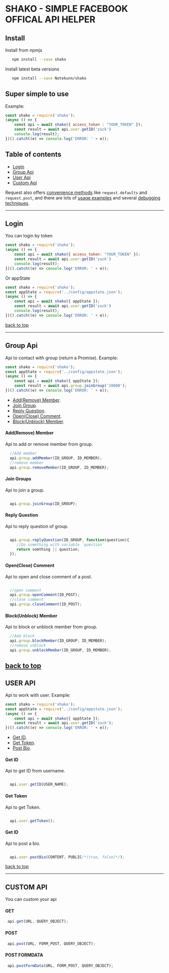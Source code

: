 
# SHAKO - SIMPLE FACEBOOK OFFICAL API HELPER
## Install
  Install from npmjs
   ```bash   
      npm install --save shako
   ```
  Install latest beta versions
   ```bash   
      npm install --save Notekunn/shako
   ```
## Super simple to use
Example:

```js
const shako = require('shako');
(async () => {
    const api = await shako({ access_token : "YOUR_TOKEN" });
    const result = await api.user.getID('zuck')
    console.log(result);
})().catch((e) => console.log('ERROR: ' + e));
```


## Table of contents

- [Login](#login)
- [Group Api](#group-api)
- [User Api](#user-api)
- [Custom Api](#custom-api)

Request also offers [convenience methods](#convenience-methods) like
`request.defaults` and `request.post`, and there are
lots of [usage examples](#examples) and several
[debugging techniques](#debugging).


---


## Login

You can login by token

```js
const shako = require('shako');
(async () => {
    const api = await shako({ access_token: "YOUR_TOKEN" });
    const result = await api.user.getID('zuck')
    console.log(result);
})().catch((e) => console.log('ERROR: ' + e));
```

Or appState

```js
const shako = require('shako');
const appState = require('../config/appstate.json');
(async () => {
    const api = await shako({ appState });
    const result = await api.user.getID('zuck')
    console.log(result);
})().catch((e) => console.log('ERROR: ' + e));
```




[back to top](#table-of-contents)


---


## Group Api
Api to contact with group (return a Promise).
Example:
```js
const shako = require('shako');
const appState = require('../config/appstate.json');
(async () => {
    const api = await shako({ appState });
    const result = await api.group.joinGroup('10000');
})().catch((e) => console.log('ERROR: ' + e));

```
- [Add(Remove) Member](#addremove-member).
- [Join Group](#join-group).
- [Reply Question](#reply-question).
- [Open(Close) Comment](#openclose-comment).
- [Block(Unblock) Member](#blockunblock-member).


#### Add(Remove) Member
Api to add or remove member from group.
```js
  //Add member
  api.group.addMember(ID_GROUP, ID_MEMBER);
  //remove member
  api.group.removeMember(ID_GROUP, ID_MEMBER);

```
#### Join Groups
Api to join a group.
```js

  api.group.joinGroup(ID_GROUP);

```
#### Reply Question
Api to reply question of group.
```js

  api.group.replyQuestion(ID_GROUP, function(question){
     //Do something with variable `question`
     return somthing || question;
  });

```
#### Open(Close) Comment
Api to open and close comment of a post.
```js

  //open comment
  api.group.openComment(ID_POST);
  //close comment
  api.group.closeComment(ID_POST);

```
#### Block(Unblock) Member
Api to block or unblock member from group.
```js
  //Add block
  api.group.blockMember(ID_GROUP, ID_MEMBER);
  //remove unblock
  api.group.unblockMember(ID_GROUP, ID_MEMBER);

```
[back to top](#table-of-contents)
---


## USER API
Api to work with user.
Example:
```js
const shako = require('shako');
const appState = require('../config/appstate.json');
(async () => {
    const api = await shako({ appState });
    const result = await api.user.getID('zuck');
})().catch((e) => console.log('ERROR: ' + e));

```
- [Get ID](#get-id).
- [Get Token](#get-token).
- [Post Bio](#post-bio).

#### Get ID
Api to get ID from username.
```js

  api.user.getID(USER_NAME);

```
#### Get Token
Api to get Token.
```js

  api.user.getToken();

```
#### Get ID
Api to post a bio.
```js

  api.user.postBio(CONTENT, PUBLIC/*(true, false)*/);

```
[back to top](#table-of-contents)

---
## CUSTOM API
You can custom your api

#### GET

   ```js
    api.get(URL, QUERY_OBJECT);
   ```
#### POST

   ```js
    api.post(URL, FORM_POST, QUERY_OBJECT);
   ```   
#### POST FORMDATA

   ```js
    api.postFormData(URL, FORM_POST, QUERY_OBJECT);
   ```      